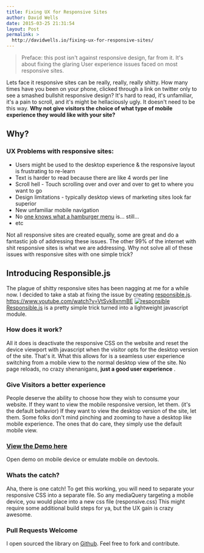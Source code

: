 ```yaml
---
title: Fixing UX for Responsive Sites
author: David Wells
date: 2015-03-25 21:31:54
layout: Post
permalink: >
  http://davidwells.io/fixing-ux-for-responsive-sites/
---
```


> Preface: this post isn't against responsive design, far from it. It's about fixing the glaring User experience issues faced on most responsive sites.

Lets face it responsive sites can be really, really, really shitty. How many times have you been on your phone, clicked through a link on twitter only to see a smashed bullshit responsive design? It's hard to read, it's unfamiliar, it's a pain to scroll, and it's might be hellaciously ugly. It doesn't need to be this way. **Why not give visitors the choice of what type of mobile experience they would like with your site?**

## Why?

### UX Problems with responsive sites:

*   Users might be used to the desktop experience & the responsive layout is frustrating to re-learn
*   Text is harder to read because there are like 4 words per line
*   Scroll hell - Touch scrolling over and over and over to get to where you want to go
*   Design limitations - typically desktop views of marketing sites look far superior
*   New unfamiliar mobile navigation
*   No [one knows what a hamburger menu](https://www.google.com/search?q=hamburger+menu+research&oq=hamburger+menu+research+&aqs=chrome..69i57.9329j0j4&sourceid=chrome&es_sm=119&ie=UTF-8) is... still...
*   etc

Not all responsive sites are created equally, some are great and do a fantastic job of addressing these issues. The other 99% of the internet with shit responsive sites is what we are addressing. Why not solve all of these issues with responsive sites with one simple trick?

## Introducing Responsible.js

The plague of shitty responsive sites has been nagging at me for a while now. I decided to take a stab at fixing the issue by creating [responsible.js](https://github.com/DavidWells/responsible). https://www.youtube.com/watch?v=VtSvk8xnmBE [![responsible](http://www.davidwells.tv/wp-content/uploads/2015/03/responsible.gif)](http://davidwells.tv/code/responsible) [Responsible.js](https://github.com/DavidWells/responsible) is a pretty simple trick turned into a lightweight javascript module.

### How does it work?

All it does is deactivate the responsive CSS on the website and reset the device viewport with javascript when the visitor opts for the desktop version of the site. That's it. What this allows for is a seamless user experience switching from a mobile view to the normal desktop view of the site. No page reloads, no crazy shenanigans, **just a good user experience** .

### Give Visitors a better experience

People deserve the ability to choose how they wish to consume your website. If they want to view the mobile responsive version, let them. (it's the default behavior) If they want to view the desktop version of the site, let them. Some folks don't mind pinching and zooming to have a desktop like mobile experience. The ones that do care, they simply use the default mobile view.

### [View the Demo here](http://davidwells.tv/code/responsible)

Open demo on mobile device or emulate mobile on devtools.

### Whats the catch?

Aha, there is one catch! To get this working, you will need to separate your responsive CSS into a separate file. So any mediaQuery targeting a mobile device, you would place into a new css file (responsive.css) This might require some additional build steps for ya, but the UX gain is crazy awesome.

### Pull Requests Welcome

I open sourced the library on [Github](https://github.com/DavidWells/responsible). Feel free to fork and contribute.
